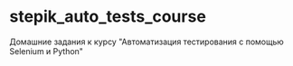 # stepik_auto_tests_course
Домашние задания к курсу "Автоматизация тестирования с помощью Selenium и Python"
